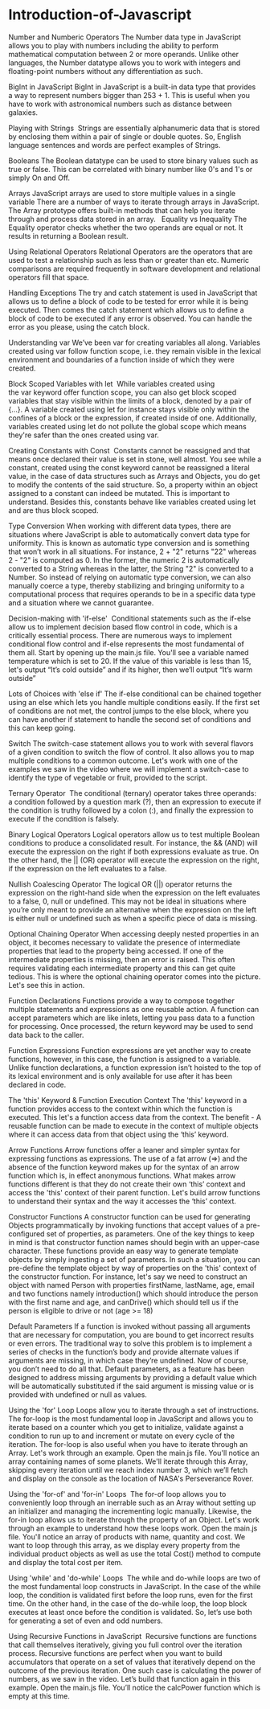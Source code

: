 # Introduction-of-Javascript

Number and Numberic Operators
The Number data type in JavaScript allows you to play with numbers including the ability to perform mathematical computation between 2 or more operands. Unlike other languages, the Number datatype allows you to work with integers and floating-point numbers without any differentiation as such.

BigInt in JavaScript
BigInt in JavaScript is a built-in data type that provides a way to represent numbers bigger than 253 + 1. This is useful when you have to work with astronomical numbers such as distance between galaxies.

Playing with Strings 
Strings are essentially alphanumeric data that is stored by enclosing them within a pair of single or double quotes. So, English language sentences and words are perfect examples of Strings.

Booleans
The Boolean datatype can be used to store binary values such as true or false. This can be correlated with binary number like 0's and 1's or simply On and Off.

Arrays
JavaScript arrays are used to store multiple values in a single variable There are a number of ways to iterate through arrays in JavaScript. The Array prototype offers built-in methods that can help you iterate through and process data stored in an array.
 
Equality vs Inequality
The Equality operator checks whether the two operands are equal or not. It results in returning a Boolean result.

Using Relational Operators
Relational Operators are the operators that are used to test a relationship such as less than or greater than etc. Numeric comparisons are required frequently in software development and relational operators fill that space.

Handling Exceptions
The try and catch statement is used in JavaScript that allows us to define a block of code to be tested for error while it is being executed. Then comes the catch statement which allows us to define a block of code to be executed if any error is observed. You can handle the error as you please, using the catch block.

Understanding var
We’ve been var for creating variables all along. Variables created using var follow function scope, i.e. they remain visible in the lexical environment and boundaries of a function inside of which they were created.

Block Scoped Variables with let 
While variables created using the var keyword offer function scope, you can also get block scoped variables that stay visible within the limits of a block, denoted by a pair of {…}. A variable created using let for instance stays visible only within the confines of a block or the expression, if created inside of one. Additionally, variables created using let do not pollute the global scope which means they're safer than the ones created using var.

Creating Constants with Const 
Constants cannot be reassigned and that means once declared their value is set in stone, well almost. You see while a constant, created using the const keyword cannot be reassigned a literal value, in the case of data structures such as Arrays and Objects, you do get to modify the contents of the said structure. So, a property within an object assigned to a constant can indeed be mutated. This is important to understand. Besides this, constants behave like variables created using let and are thus block scoped.

Type Conversion
When working with different data types, there are situations where JavaScript is able to automatically convert data type for uniformity. This is known as automatic type conversion and is something that won’t work in all situations. For instance, 2 + "2" returns "22" whereas 2 - "2" is computed as 0. In the former, the numeric 2 is automatically converted to a String whereas in the latter, the String "2" is converted to a Number. So instead of relying on automatic type conversion, we can also manually coerce a type, thereby stabilizing and bringing uniformity to a computational process that requires operands to be in a specific data type and a situation where we cannot guarantee.

Decision-making with 'if-else' 
Conditional statements such as the if-else allow us to implement decision based flow control in code, which is a critically essential process. There are numerous ways to implement conditional flow control and if-else represents the most fundamental of them all. Start by opening up the main.js file. You'll see a variable named temperature which is set to 20. If the value of this variable is less than 15, let's output “It’s cold outside” and if its higher, then we’ll output “It’s warm outside”

Lots of Choices with 'else if'
The if-else conditional can be chained together using an else which lets you handle multiple conditions easily. If the first set of conditions are not met, the control jumps to the else block, where you can have another if statement to handle the second set of conditions and this can keep going.

Switch
The switch-case statement allows you to work with several flavors of a given condition to switch the flow of control. It also allows you to map multiple conditions to a common outcome. Let's work with one of the examples we saw in the video where we will implement a switch-case to identify the type of vegetable or fruit, provided to the script.

Ternary Operator 
The conditional (ternary) operator takes three operands: a condition followed by a question mark (?), then an expression to execute if the condition is truthy followed by a colon (:), and finally the expression to execute if the condition is falsely. 

Binary Logical Operators
Logical operators allow us to test multiple Boolean conditions to produce a consolidated result. For instance, the && (AND) will execute the expression on the right if both expressions evaluate as true. On the other hand, the || (OR) operator will execute the expression on the right, if the expression on the left evaluates to a false.

Nullish Coalescing Operator
The logical OR (||) operator returns the expression on the right-hand side when the expression on the left evaluates to a false, 0, null or undefined. This may not be ideal in situations where you’re only meant to provide an alternative when the expression on the left is either null or undefined such as when a specific piece of data is missing.

Optional Chaining Operator
When accessing deeply nested properties in an object, it becomes necessary to validate the presence of intermediate properties that lead to the property being accessed. If one of the intermediate properties is missing, then an error is raised. This often requires validating each intermediate property and this can get quite tedious. This is where the optional chaining operator comes into the picture. Let's see this in action.

Function Declarations
Functions provide a way to compose together multiple statements and expressions as one reusable action. A function can accept parameters which are like inlets, letting you pass data to a function for processing. Once processed, the return keyword may be used to send data back to the caller.

Function Expressions
Function expressions are yet another way to create functions, however, in this case, the function is assigned to a variable. Unlike function declarations, a function expression isn’t hoisted to the top of its lexical environment and is only available for use after it has been declared in code.

The 'this' Keyword & Function Execution Context
The 'this' keyword in a function provides access to the context within which the function is executed. This let's a function access data from the context. The benefit - A reusable function can be made to execute in the context of multiple objects where it can access data from that object using the ‘this’ keyword.

Arrow Functions
Arrow functions offer a leaner and simpler syntax for expressing functions as expressions. The use of a fat arrow (=>) and the absence of the function keyword makes up for the syntax of an arrow function which is, in effect anonymous functions. What makes arrow functions different is that they do not create their own ‘this’ context and access the 'this' context of their parent function. Let's build arrow functions to understand their syntax and the way it accesses the ‘this’ context.

Constructor Functions
A constructor function can be used for generating Objects programmatically by invoking functions that accept values of a pre-configured set of properties, as parameters. One of the key things to keep in mind is that constructor function names should begin with an upper-case character. These functions provide an easy way to generate template objects by simply ingesting a set of parameters. In such a situation, you can pre-define the template object by way of properties on the 'this' context of the constructor function. For instance, let's say we need to construct an object with named Person with properties firstName, lastName, age, email and two functions namely introduction() which should introduce the person with the first name and age, and canDrive() which should tell us if the person is eligible to drive or not (age >= 18)

Default Parameters
If a function is invoked without passing all arguments that are necessary for computation, you are bound to get incorrect results or even errors. The traditional way to solve this problem is to implement a series of checks in the function’s body and provide alternate values if arguments are missing, in which case they’re undefined. Now of course, you don’t need to do all that. Default parameters, as a feature has been designed to address missing arguments by providing a default value which will be automatically substituted if the said argument is missing value or is provided with undefined or null as values.

Using the 'for' Loop
Loops allow you to iterate through a set of instructions. The for-loop is the most fundamental loop in JavaScript and allows you to iterate based on a counter which you get to initialize, validate against a condition to run up to and increment or mutate on every cycle of the iteration. The for-loop is also useful when you have to iterate through an Array. Let's work through an example. Open the main.js file. You'll notice an array containing names of some planets. We'll iterate through this Array, skipping every iteration until we reach index number 3, which we’ll fetch and display on the console as the location of NASA's Perseverance Rover.

Using the 'for-of' and 'for-in' Loops 
The for-of loop allows you to conveniently loop through an inerrable such as an Array without setting up an initializer and managing the incrementing logic manually. Likewise, the for-in loop allows us to iterate through the property of an Object. Let's work through an example to understand how these loops work. Open the main.js file. You'll notice an array of products with name, quantity and cost. We want to loop through this array, as we display every property from the individual product objects as well as use the total Cost() method to compute and display the total cost per item.

Using 'while' and 'do-while' Loops 
The while and do-while loops are two of the most fundamental loop constructs in JavaScript. In the case of the while loop, the condition is validated first before the loop runs, even for the first time. On the other hand, in the case of the do-while loop, the loop block executes at least once before the condition is validated. So, let’s use both for generating a set of even and odd numbers.

Using Recursive Functions in JavaScript 
Recursive functions are functions that call themselves iteratively, giving you full control over the iteration process. Recursive functions are perfect when you want to build accumulators that operate on a set of values that iteratively depend on the outcome of the previous iteration. One such case is calculating the power of numbers, as we saw in the video. Let’s build that function again in this example. Open the main.js file. You’ll notice the calcPower function which is empty at this time.

